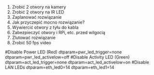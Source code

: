 1. Zrobić 2 otwory na kamery
2. Zrobić 2 otwory na IR LED
3. Zaplanować rozwiązanie
4. Jak przyczepić mocno rozwiązanie?
5. Wywiercić otwory z tyłu do kabla
6. Zabezpieczyć otwory i RPi, etc. przed wilgocią
7. Zlutować rozwiązanie
8. Zrobić 50 fps video


#Disable Power LED (Red)
dtparam=pwr_led_trigger=none
dtparam=pwr_led_activelow=off
#Disable Activity LED (Green)
dtparam=act_led_trigger=none
dtparam=act_led_activelow=on
#Disable LAN LEDs
dtparam=eth_led0=14
dtparam=eth_led1=14